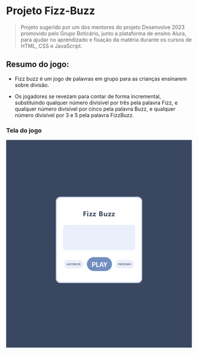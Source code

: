 # Projeto Fizz-Buzz

> Projeto sugerido por um dos mentores do projeto Desenvolve 2023 promovido pelo Grupo Boticário, junto a plataforma de ensino Alura, para ajudar no aprendizado e fixação da matéria durante os cursos de HTML, CSS e JavaScript.

## Resumo do jogo:
- Fizz buzz é um jogo de palavras em grupo para as crianças ensinarem sobre divisão. 

- Os jogadores se revezam para contar de forma incremental, substituindo qualquer número divisível por três pela palavra Fizz, e qualquer número divisível por cinco pela palavra Buzz, e qualquer número divisível por 3 e 5 pela palavra FizzBuzz.

### Tela do jogo
![tela do jogo](doc/tela-jogo.png)

